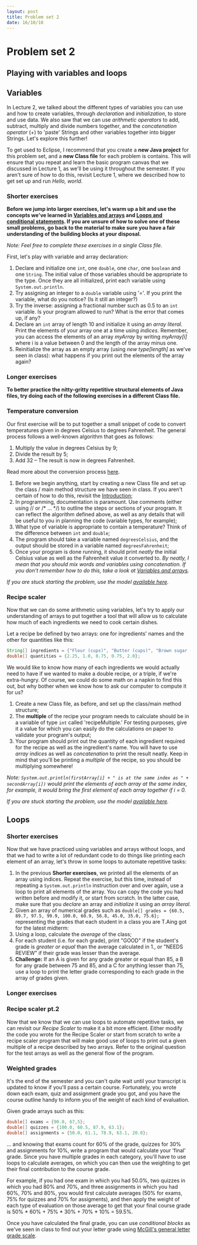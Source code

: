 ```yaml
---
layout: post
title: Problem set 2
date: 16/10/10
---
```


# Problem set 2

## Playing with variables and loops

## Variables

In Lecture 2, we talked about the different types of variables you can use and how to create variables, through _declaration_ and _initialization_, to store and use data. We also saw that we can use _arithmetic operators_ to add, subtract, multiply and divide numbers together, and the _concatenation operator_ (+) to 'paste' Strings and other variables together into bigger Strings. Let's explore this further!

To get used to Eclipse, I recommend that you create a __new Java project__ for this problem set, and a __new Class file__ for each problem is contains. This will ensure that you repeat and learn the basic program canvas that we discussed in Lecture 1, as we'll be using it throughout the semester. If you aren't sure of how to do this, revisit Lecture 1, where we described how to get set up and run _Hello, world_.

### Shorter exercises

__Before we jump into larger exercises, let's warm up a bit and use the concepts we've learned in [Variables and arrays](http://www.marccataford.xyz/IntroToProgramming-Fall2016/Lecture-2/) and [Loops and conditional statements](http://www.marccataford.xyz/IntroToProgramming-Fall2016/Lecture-3/). If you are unsure of how to solve one of these small problems, go back to the material to make sure you have a fair understanding of the building blocks at your disposal.__

_Note: Feel free to complete these exercises in a single Class file._

First, let's play with variable and array declaration:

1. Declare and initialize one `int`, one `double`, one `char`, one `boolean` and one `String`. The initial value of those variables should be appropriate to the type. Once they are all initialized, print each variable using `System.out.println`.
2. Try assigning an integer to a `double` variable using '='. If you print the variable, what do you notice? (Is it still an integer?)
3. Try the inverse: assigning a fractional number such as 0.5 to an `int` variable. Is your program allowed to run? What is the error that comes up, if any?
4. Declare an `int` array of length 10 and initialize it using an _array literal_. Print the elements of your array one at a time using _indices_. Remember, you can access the elements of an array _myArray_ by writing _myArray[i]_ where i is a value between 0 and the length of the array minus one.
5. Reinitialize the array as an empty array (using _new type[length]_ as we've seen in class): what happens if you print out the elements of the array again?

### Longer exercises

__To better practice the nitty-gritty repetitive structural elements of Java files, try doing each of the following exercises in a different Class file.__

### Temperature conversion

Our first exercise will be to put together a small snippet of code to convert temperatures given in degrees Celsius to degrees Fahrenheit. The general process follows a well-known algorithm that goes as follows:

1. Multiply the value in degrees Celsius by 9;
2. Divide the result by 5;
3. Add 32 – The result is now in degrees Fahrenheit.

Read more about the conversion process [here](https://www.mathsisfun.com/temperature-conversion.html).

1. Before we begin anything, start by creating a new Class file and set up the class / main method structure we have seen in class. If you aren't certain of how to do this, revisit the [Introduction](http://www.marccataford.xyz/IntroToProgramming-Fall2016/Lecture-1/);
2. In programming, documentation is paramount. Use comments (either using // or /* ... */) to outline the steps or sections of your program. It can reflect the algorithm defined above, as well as any details that will be useful to you in planning the code (variable types, for example);
3. What type of variable is appropriate to contain a temperature? Think of the difference between `int` and `double`;
4. The program should take a variable named `degreesCelsius`, and the output should be stored in a variable named `degreesFahrenheit`;
5. Once your program is done running, it should print _neatly_ the initial Celsius value as well as the Fahrenheit value it converted to. _By neatly, I mean that you should mix words and variables using concatenation. If you don't remember how to do this, take a look at [Variables and arrays](http://www.marccataford.xyz/IntroToProgramming-Fall2016/Lecture-2/)._

_If you are stuck starting the problem, use the model [available here](http://www.marccataford.xyz/IntroToProgramming-Fall2016/get-started/TemperatureConversionModel.java)._

### Recipe scaler

Now that we can do some arithmetic using variables, let's try to apply our understanding of arrays to put together a tool that will allow us to calculate how much of each ingredients we need to cook certain dishes.

Let a recipe be defined by two arrays: one for ingredients' names and the other for quantities like this: 

```java
String[] ingredients = {"Flour (cups)", "Butter (cups)", "Brown sugar (cups)", "White sugar (cups)", "Eggs"};
double[] quantities = {2.25, 1.0, 0.75, 0.75, 2.0};
```

We would like to know how many of each ingredients we would actually need to have if we wanted to make a double recipe, or a triple, if we're extra-hungry. Of course, we could do some math on a napkin to find this out, but why bother when we know how to ask our computer to compute it for us?

1. Create a new Class file, as before, and set up the class/main method structure;
2. The __multiple__ of the recipe your program needs to calculate should be in a variable of type `int` called 'recipeMultiple.' For testing purposes, give it a value for which you can easily do the calculations on paper to validate your program's output;
3. Your program should print out the quantity of each ingredient required for the recipe as well as the ingredient's name. You will have to use _array indices_ as well as _concatenation_ to print the result neatly. Keep in mind that you'll be printing a _multiple_ of the recipe, so you should be multiplying somewhere!

_Note: `System.out.println(firstArray[i] + " is at the same index as " + secondArray[i])` would print the elements of each array at the same index, for example, it would bring the first element of each array together if i = 0._

_If you are stuck starting the problem, use the model [available here](http://www.marccataford.xyz/IntroToProgramming-Fall2016/get-started/RecipeScalerModel.java)._

## Loops

### Shorter exercises

Now that we have practiced using variables and arrays without loops, and that we had to write a lot of redundant code to do things like printing each element of an array, let's throw in some loops to automate repetitive tasks:

1. In the previous __Shorter exercises__, we printed all the elements of an array using indices. Repeat the exercise, but this time, instead of repeating a `System.out.println` instruction over and over again, use a loop to print all elements of the array. You can copy the code you had written before and modify it, or start from scratch. In the latter case, make sure that you _declare_ an array and _initialize_ it using an _array literal_.
2. Given an array of numerical grades such as `double[] grades = {60.5, 89.7, 97.5, 99.9, 100.0, 60.9, 56.8, 45.0, 35.0, 75.6};` representing the grades that each student in a class you are T.Aing got for the latest midterm:
 1. Using a loop, calculate the _average_ of the class;
 2. For each student (i.e. for each grade), print "GOOD" if the student's grade is _greater or equal_ than the average calculated in 1., or "NEEDS REVIEW" if their grade was lesser than the average.  
 3. __Challenge:__ If an A is given for any grade greater or equal than 85, a B for any grade between 75 and 85, and a C for anything lesser than 75, use a loop to print the letter grade corresponding to each grade in the array of grades given.

### Longer exercises

### Recipe scaler pt.2

Now that we know that we can use loops to automate repetitive tasks, we can revisit our _Recipe Scaler_ to make it a bit more efficient. Either modify the code you wrote for the Recipe Scaler or start from scratch to write a recipe scaler program that will make good use of loops to print out a given multiple of a recipe described by two arrays. Refer to the original question for the test arrays as well as the general flow of the program.

### Weighted grades

It's the end of the semester and you can't quite wait until your transcript is updated to know if you'll pass a certain course. Fortunately, you wrote down each exam, quiz and assignment grade you got, and you have the course outline handy to inform you of the weight of each kind of evaluation.

Given grade arrays such as this:

```java
double[] exams = {90.0, 67,5};
double[] quizzes = {100.0, 60.5, 87.9, 63.1};
double[] assignments = {50.0, 61.1, 78.9, 63.1, 20.0};
```

... and knowing that exams count for 60% of the grade, quizzes for 30% and assignments for 10%, write a program that would calculate your 'final' grade. Since you have multiple grades in each category, you'll have to use loops to calculate averages, on which you can then use the weighting to get their final contribution to the course grade. 

For example, if you had one exam in which you had 50.0%, two quizzes in which you had 80% and 70%, and three assignments in which you had 60%, 70% and 80%, you would first calculate averages (50% for exams, 75% for quizzes and 70% for assigments), and then apply the weight of each type of evaluation on those average to get that your final course grade is 50% * 60% + 75% * 30% + 70% * 10% = 59.5%.

Once you have calculated the final grade, you can use _conditional blocks_ as we've seen in class to find out your letter grade using [McGill's general letter grade scale](https://www.mcgill.ca/study/2015-2016/university_regulations_and_resources/undergraduate/gi_grading_and_grade_point_averages).

